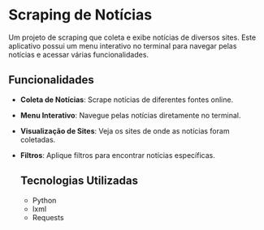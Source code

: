 # Scraping de Notícias

Um projeto de scraping que coleta e exibe notícias de diversos sites. Este aplicativo possui um menu interativo no terminal para navegar pelas notícias e acessar várias funcionalidades.

## Funcionalidades

- **Coleta de Notícias**: Scrape notícias de diferentes fontes online.
- **Menu Interativo**: Navegue pelas notícias diretamente no terminal.
- **Visualização de Sites**: Veja os sites de onde as notícias foram coletadas.
- **Filtros**: Aplique filtros para encontrar notícias específicas.

  ## Tecnologias Utilizadas

  - Python
  - lxml
  - Requests
